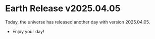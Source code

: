 # Earth Release v2025.04.05
Today, the universe has released another day with version 2025.04.05.
- Enjoy your day!
